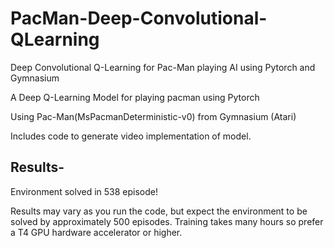 # PacMan-Deep-Convolutional-QLearning
Deep Convolutional Q-Learning for Pac-Man playing AI using Pytorch and Gymnasium

A Deep Q-Learning Model for playing pacman using Pytorch

Using Pac-Man(MsPacmanDeterministic-v0) from Gymnasium (Atari)

Includes code to generate video implementation of model.

## Results-

Environment solved in 538 episode!

Results may vary as you run the code, but expect the environment to be solved by approximately 500 episodes.
Training takes many hours so prefer a T4 GPU hardware accelerator or higher.
